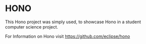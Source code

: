 # HONO


This Hono project was simply used, to showcase Hono in a student computer science project.

For Information on Hono visit https://github.com/eclipse/hono 
